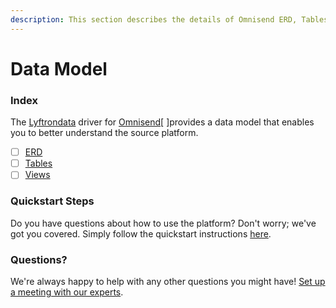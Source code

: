 ```yaml
---
description: This section describes the details of Omnisend ERD, Tables, and Views.
---
```


# Data Model

### Index

The  [Lyftrondata](https://www.lyftrondata.com/) driver for [Omnisend](https://www.lyftrondata.com/integration/marketing-analytics/omnisend/)[ ]provides a data model that enables you to better understand the source platform.

* [ ] [ERD](../../../marketing-analytics/omnisend/data-model/erd.md)
* [ ] [Tables](../../../marketing-analytics/omnisend/data-model/tables.md)
* [ ] [Views](../../../marketing-analytics/omnisend/data-model/views.md)

### Quickstart Steps

Do you have questions about how to use the platform? Don't worry; we've got you covered. Simply follow the quickstart instructions [here](../../../marketing-analytics/omnisend/quickstart-steps.md).

### Questions? <a href="#questions" id="questions"></a>

We're always happy to help with any other questions you might have! [Set up a meeting with our experts](https://www.lyftrondata.com/book-a-meeting/).

